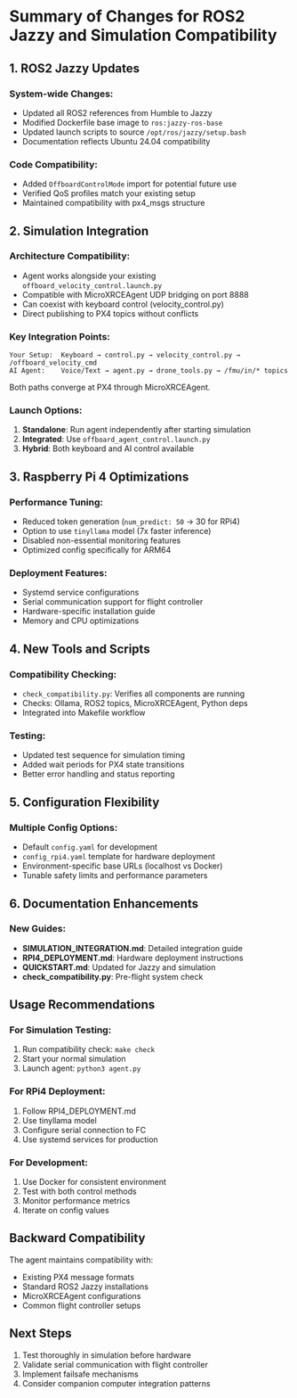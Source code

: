 # Summary of Changes for ROS2 Jazzy and Simulation Compatibility

## 1. ROS2 Jazzy Updates

### System-wide Changes:
- Updated all ROS2 references from Humble to Jazzy
- Modified Dockerfile base image to `ros:jazzy-ros-base`
- Updated launch scripts to source `/opt/ros/jazzy/setup.bash`
- Documentation reflects Ubuntu 24.04 compatibility

### Code Compatibility:
- Added `OffboardControlMode` import for potential future use
- Verified QoS profiles match your existing setup
- Maintained compatibility with px4_msgs structure

## 2. Simulation Integration

### Architecture Compatibility:
- Agent works alongside your existing `offboard_velocity_control.launch.py`
- Compatible with MicroXRCEAgent UDP bridging on port 8888
- Can coexist with keyboard control (velocity_control.py)
- Direct publishing to PX4 topics without conflicts

### Key Integration Points:
```
Your Setup:  Keyboard → control.py → velocity_control.py → /offboard_velocity_cmd
AI Agent:    Voice/Text → agent.py → drone_tools.py → /fmu/in/* topics
```

Both paths converge at PX4 through MicroXRCEAgent.

### Launch Options:
1. **Standalone**: Run agent independently after starting simulation
2. **Integrated**: Use `offboard_agent_control.launch.py` 
3. **Hybrid**: Both keyboard and AI control available

## 3. Raspberry Pi 4 Optimizations

### Performance Tuning:
- Reduced token generation (`num_predict: 50` → 30 for RPi4)
- Option to use `tinyllama` model (7x faster inference)
- Disabled non-essential monitoring features
- Optimized config specifically for ARM64

### Deployment Features:
- Systemd service configurations
- Serial communication support for flight controller
- Hardware-specific installation guide
- Memory and CPU optimizations

## 4. New Tools and Scripts

### Compatibility Checking:
- `check_compatibility.py`: Verifies all components are running
- Checks: Ollama, ROS2 topics, MicroXRCEAgent, Python deps
- Integrated into Makefile workflow

### Testing:
- Updated test sequence for simulation timing
- Added wait periods for PX4 state transitions
- Better error handling and status reporting

## 5. Configuration Flexibility

### Multiple Config Options:
- Default `config.yaml` for development
- `config_rpi4.yaml` template for hardware deployment
- Environment-specific base URLs (localhost vs Docker)
- Tunable safety limits and performance parameters

## 6. Documentation Enhancements

### New Guides:
- **SIMULATION_INTEGRATION.md**: Detailed integration guide
- **RPI4_DEPLOYMENT.md**: Hardware deployment instructions
- **QUICKSTART.md**: Updated for Jazzy and simulation
- **check_compatibility.py**: Pre-flight system check

## Usage Recommendations

### For Simulation Testing:
1. Run compatibility check: `make check`
2. Start your normal simulation
3. Launch agent: `python3 agent.py`

### For RPi4 Deployment:
1. Follow RPI4_DEPLOYMENT.md
2. Use tinyllama model
3. Configure serial connection to FC
4. Use systemd services for production

### For Development:
1. Use Docker for consistent environment
2. Test with both control methods
3. Monitor performance metrics
4. Iterate on config values

## Backward Compatibility

The agent maintains compatibility with:
- Existing PX4 message formats
- Standard ROS2 Jazzy installations  
- MicroXRCEAgent configurations
- Common flight controller setups

## Next Steps

1. Test thoroughly in simulation before hardware
2. Validate serial communication with flight controller
3. Implement failsafe mechanisms
4. Consider companion computer integration patterns